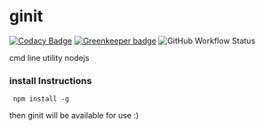 # ginit

[![Codacy Badge](https://api.codacy.com/project/badge/Grade/fb6edc28fb764fc7a6c8a85c638a4c18)](https://app.codacy.com/manual/prakashsellathurai/ginit?utm_source=github.com&utm_medium=referral&utm_content=prakashsellathurai/ginit&utm_campaign=Badge_Grade_Dashboard)
[![Greenkeeper badge](https://badges.greenkeeper.io/prakashsellathurai/ginit.svg)](https://greenkeeper.io/)
![GitHub Workflow Status](https://img.shields.io/github/workflow/status/prakashsellathurai/ginit-tool/CI)

cmd line utility nodejs
### install Instructions
<code> npm install -g </code>   

then ginit will be available for use :)
